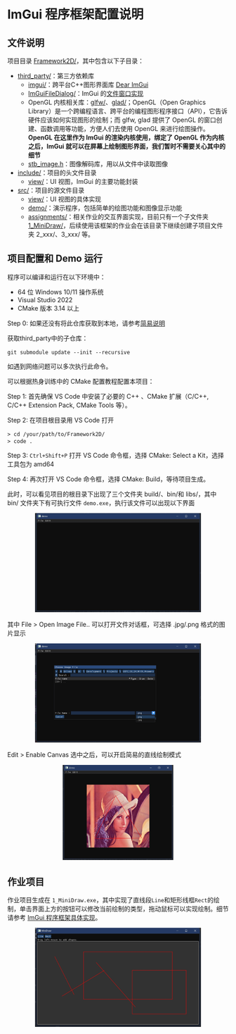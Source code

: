# ImGui 程序框架配置说明

## 文件说明

项目目录 [Framework2D/](../../../Framework2D/)，其中包含以下子目录：
- [third_party/](../../../Framework2D/third_party/)：第三方依赖库
    - [imgui/](../../../Framework2D/third_party/imgui/)：跨平台C++图形界面库 [Dear ImGui](https://github.com/ocornut/imgui)
    - [ImGuiFileDialog/](../../../Framework2D/third_party/ImGuiFileDialog/)：ImGui 的[文件窗口实现](https://github.com/aiekick/ImGuiFileDialog)
    - OpenGL 内核相关库：[glfw/](../../../Framework2D/third_party/glfw/)、[glad/](../../../Framework2D/third_party/glad/)；OpenGL（Open Graphics Library）是一个跨编程语言、跨平台的编程图形程序接口（API），它告诉硬件应该如何实现图形的绘制；而 glfw, glad 提供了 OpenGL 的窗口创建、函数调用等功能，方便人们去使用 OpenGL 来进行绘图操作。**OpenGL 在这里作为 ImGui 的渲染内核使用，绑定了 OpenGL 作为内核之后，ImGui 就可以在屏幕上绘制图形界面，我们暂时不需要关心其中的细节**
    - [stb_image.h](../../../Framework2D/third_party/stb_image.h)：图像解码库，用以从文件中读取图像
- [include/](../../../Framework2D/include/)：项目的头文件目录
    - [view/](../../../Framework2D/include/view/)：UI 视图，ImGui 的主要功能封装
- [src/](../../../Framework2D/src/)：项目的源文件目录
    - [view/](../../../Framework2D/src/view/)：UI 视图的具体实现
    - [demo/](../../../Framework2D/src/demo/)：演示程序，包括简单的绘图功能和图像显示功能
    - [assignments/](../../../Framework2D/src/assignments/)：相关作业的交互界面实现，目前只有一个子文件夹 [1_MiniDraw/](../../../Framework2D/src/assignments/1_MiniDraw/)，后续使用该框架的作业会在该目录下继续创建子项目文件夹 2_xxx/、3_xxx/ 等。

## 项目配置和 Demo 运行

程序可以编译和运行在以下环境中：
- 64 位 Windows 10/11 操作系统
- Visual Studio 2022
- CMake 版本 3.14 以上

Step 0:
如果还没有将此仓库获取到本地，请参考[简易说明](../../../Softwares/Github.md)

获取third_party中的子仓库：
```
git submodule update --init --recursive
```
如遇到网络问题可以多次执行此命令。

可以根据热身训练中的 CMake 配置教程配置本项目：

Step 1: 首先确保 VS Code 中安装了必要的 C++ 、CMake 扩展（C/C++, C/C++ Extension Pack, CMake Tools 等）。

Step 2: 在项目根目录用 VS Code 打开

```shell
> cd /your/path/to/Framework2D/ 
> code .
```
Step 3: `Ctrl+Shift+P` 打开 VS Code 命令框，选择 CMake: Select a Kit，选择工具包为 amd64

Step 4: 再次打开 VS Code 命令框，选择 CMake: Build，等待项目生成。

此时，可以看见项目的根目录下出现了三个文件夹 build/、bin/和 libs/，其中 bin/ 文件夹下有可执行文件 `demo.exe`，执行该文件可以出现以下界面

<div align=center><img width = 75% src ="figs/demo_0.png"/></div align>

其中 File > Open Image File.. 可以打开文件对话框，可选择 .jpg/.png 格式的图片显示

<div align=center><img width = 75% src ="figs/demo_0.5.png"/></div align>

Edit > Enable Canvas 选中之后，可以开启简易的直线绘制模式

<div align=center><img width = 50% src ="figs/demo_1.png"/></div align>

## 作业项目

作业项目生成在 `1_MiniDraw.exe`，其中实现了直线段`Line`和矩形线框`Rect`的绘制，单击界面上方的按钮可以修改当前绘制的类型，拖动鼠标可以实现绘制。细节请参考 [ImGui 程序框架具体实现](framework_details.md)。

<div align=center><img width = 75% src ="figs/demo_2.png"/></div align>


